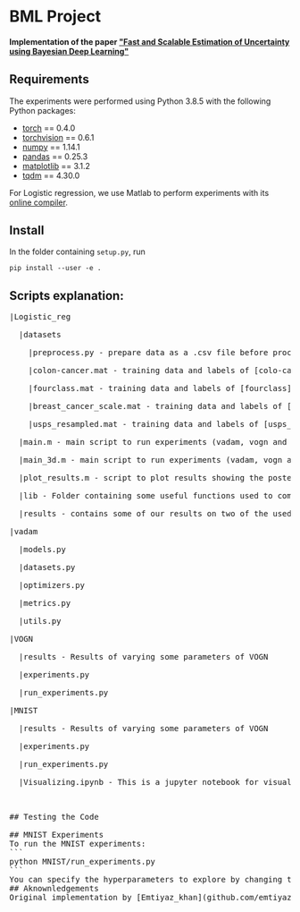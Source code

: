 # BML Project
#### Implementation of the paper ["Fast and Scalable Estimation of Uncertainty using Bayesian Deep Learning"](https://arxiv.org/abs/1806.04854)

## Requirements
The experiments were performed using Python 3.8.5 with the following Python packages:
* [torch](https://pytorch.org/) == 0.4.0
* [torchvision](https://pypi.org/project/torchvision/0.1.8/) == 0.6.1
* [numpy](http://www.numpy.org/) == 1.14.1
* [pandas](https://pandas.pydata.org/) == 0.25.3
* [matplotlib](https://matplotlib.org/) == 3.1.2
* [tqdm](https://tqdm.github.io/) == 4.30.0

For Logistic regression, we use Matlab to perform experiments with its [online compiler](https://matlab.mathworks.com/).

## Install

In the folder containing `setup.py`, run
```
pip install --user -e .
```
## Scripts explanation:
<pre>
|Logistic_reg <br />
  |datasets <br />
    |preprocess.py - prepare data as a .csv file before processing. <br />
    |colon-cancer.mat - training data and labels of [colo-cancer]() dataset. <br />
    |fourclass.mat - training data and labels of [fourclass]() dataset. <br />
    |breast_cancer_scale.mat - training data and labels of [breast_cancer_scale]() dataset. <br />
    |usps_resampled.mat - training data and labels of [usps_resampled]() dataset. <br />
  |main.m - main script to run experiments (vadam, vogn and mf-exact) on different datasets. <br />
  |main_3d.m - main script to run experiments (vadam, vogn and mf-exact) on different datasets with an additional feature dimension. <br />
  |plot_results.m - script to plot results showing the posterior and the uncertainty of each method. <br />
  |lib - Folder containing some useful functions used to compute likelihoods, posterior distributions, uncertainty and so on. <br />
  |results - contains some of our results on two of the used datasets. <br />
|vadam <br />
  |models.py <br />
  |datasets.py <br />
  |optimizers.py <br />
  |metrics.py <br />
  |utils.py <br />
|VOGN <br />
  |results - Results of varying some parameters of VOGN <br />
  |experiments.py <br />
  |run_experiments.py <br />
|MNIST <br />
  |results - Results of varying some parameters of VOGN <br />
  |experiments.py <br />
  |run_experiments.py <br />
  |Visualizing.ipynb - This is a jupyter notebook for visualizing the results of the experiment. It loads files produced by `run_experiments.py`. <br />
<pre>

## Testing the Code

## MNIST Experiments
To run the MNIST experiments:
```
python MNIST/run_experiments.py
```
You can specify the hyperparameters to explore by changing the `grid` variable in the this script.
## Aknownledgements
Original implementation by [Emtiyaz_khan](github.com/emtiyaz/vadam)
